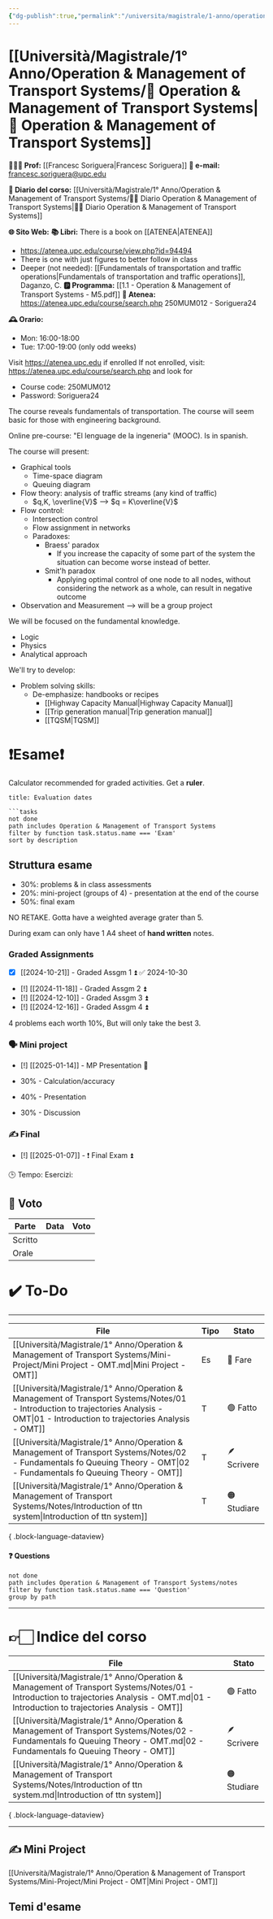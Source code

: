 ```yaml
---
{"dg-publish":true,"permalink":"/universita/magistrale/1-anno/operation-and-management-of-transport-systems/operation-and-management-of-transport-systems/","tags":["UNI"]}
---
```


# [[Università/Magistrale/1° Anno/Operation & Management of Transport Systems/🚦 Operation & Management of Transport Systems\|🚦 Operation & Management of Transport Systems]]


**🧑🏻‍🏫 Prof:** [[Francesc Soriguera\|Francesc Soriguera]]
**📧 e-mail:** francesc.soriguera@upc.edu

**📔 Diario del corso:** [[Università/Magistrale/1° Anno/Operation & Management of Transport Systems/🚦📔 Diario Operation & Management of Transport Systems\|🚦📔 Diario Operation & Management of Transport Systems]]

**🌐 Sito Web:** 
**📚 Libri:** There is a book on [[ATENEA\|ATENEA]]
- https://atenea.upc.edu/course/view.php?id=94494
- There is one with just figures to better follow in class
- Deeper (not needed): [[Fundamentals of transportation and traffic operations\|Fundamentals of transportation and traffic operations]], Daganzo, C.
**🅿️ Programma:** [[1.1 - Operation & Management of Transport Systems - M5.pdf]]
**🔑 Atenea:** https://atenea.upc.edu/course/search.php 250MUM012 - Soriguera24

**🕰 Orario:**
- Mon: 16:00-18:00
- Tue: 17:00-19:00 (only odd weeks)

Visit https://atenea.upc.edu if enrolled
If not enrolled, visit: https://atenea.upc.edu/course/search.php and look for
- Course code: 250MUM012
- Password: Soriguera24

The course reveals fundamentals of transportation. The course will seem basic for those with engineering background.

Online pre-course: "El lenguage de la ingeneria" (MOOC). Is in spanish.

The course will present: 
- Graphical tools
	- Time-space diagram
	- Queuing diagram
- Flow theory: analysis of traffic streams (any kind of traffic)
	- $q,K, \overline{V}$ --> $q = K\overline{V}$
- Flow control:
	- Intersection control
	- Flow assignment in networks
	- Paradoxes:
		- Braess' paradox
			- If you increase the capacity of some part of the system the situation can become worse instead of better. 
		- Smit'h paradox
			- Applying optimal control of one node to all nodes, without considering the network as a whole, can result in negative outcome
- Observation and Measurement --> will be a group project

We will be focused on the fundamental knowledge.
- Logic
- Physics
- Analytical approach

We'll try to develop:
- Problem solving skills:
	- De-emphasize: handbooks or recipes
		- [[Highway Capacity Manual\|Highway Capacity Manual]]
		- [[Trip generation manual\|Trip generation manual]]
		- [[TQSM\|TQSM]] 



# ❗️Esame❗️

Calculator recommended for graded activities. Get a **ruler**.


```ad-attention
title: Evaluation dates

```tasks
not done
path includes Operation & Management of Transport Systems
filter by function task.status.name === 'Exam'
sort by description

```


## Struttura esame

- 30%: problems & in class assessments
- 20%: mini-project (groups of 4) - presentation at the end of the course
- 50%: final exam

NO RETAKE. Gotta have a weighted average grater than 5. 

During exam can only have 1 A4 sheet of **hand written** notes.

### Graded Assignments

- [x] [[2024-10-21]] - Graded Assgm 1 ⏫ ✅ 2024-10-30
- [!] [[2024-11-18]] - Graded Assgm 2 ⏫ 
- [!] [[2024-12-10]] - Graded Assgm 3 ⏫ 
- [!] [[2024-12-16]] - Graded Assgm 4 ⏫ 


4 problems each worth 10%, But will only take the best 3.

### 🗣 Mini project

- [!] [[2025-01-14]] - MP Presentation 🔼 

- 30% - Calculation/accuracy
- 40% - Presentation
- 30% - Discussion


### ✍️ Final

- [!] [[2025-01-07]] - ❗️ Final Exam ⏫ 

🕒 Tempo:
Esercizi: 


## 💯 Voto

| Parte   | Data | Voto |
| ------- | ---- | ---- |
| Scritto |      |      |
| Orale   |      |      |


# ✔️ To-Do


___

| File                                                                                                                                                                                      | Tipo | Stato       |
| ----------------------------------------------------------------------------------------------------------------------------------------------------------------------------------------- | ---- | ----------- |
| [[Università/Magistrale/1° Anno/Operation & Management of Transport Systems/Mini-Project/Mini Project - OMT.md\|Mini Project - OMT]]                                                      | Es   | 🔴 Fare     |
| [[Università/Magistrale/1° Anno/Operation & Management of Transport Systems/Notes/01 - Introduction to trajectories Analysis - OMT\|01 - Introduction to trajectories Analysis - OMT]] | T    | 🟢 Fatto    |
| [[Università/Magistrale/1° Anno/Operation & Management of Transport Systems/Notes/02 - Fundamentals fo Queuing Theory - OMT\|02 - Fundamentals fo Queuing Theory - OMT]]               | T    | 🪶 Scrivere |
| [[Università/Magistrale/1° Anno/Operation & Management of Transport Systems/Notes/Introduction of ttn system\|Introduction of ttn system]]                                             | T    | 🟠 Studiare |

{ .block-language-dataview}


#### ❓ Questions

```tasks
not done
path includes Operation & Management of Transport Systems/notes
filter by function task.status.name === 'Question'
group by path
```



___

# 👉🏻 Indice del corso

| File                                                                                                                                                                                      | Stato       |
| ----------------------------------------------------------------------------------------------------------------------------------------------------------------------------------------- | ----------- |
| [[Università/Magistrale/1° Anno/Operation & Management of Transport Systems/Notes/01 - Introduction to trajectories Analysis - OMT.md\|01 - Introduction to trajectories Analysis - OMT]] | 🟢 Fatto    |
| [[Università/Magistrale/1° Anno/Operation & Management of Transport Systems/Notes/02 - Fundamentals fo Queuing Theory - OMT.md\|02 - Fundamentals fo Queuing Theory - OMT]]               | 🪶 Scrivere |
| [[Università/Magistrale/1° Anno/Operation & Management of Transport Systems/Notes/Introduction of ttn system.md\|Introduction of ttn system]]                                             | 🟠 Studiare |

{ .block-language-dataview}



___


## ✍️ Mini Project

[[Università/Magistrale/1° Anno/Operation & Management of Transport Systems/Mini-Project/Mini Project - OMT\|Mini Project - OMT]]

## Temi d'esame


